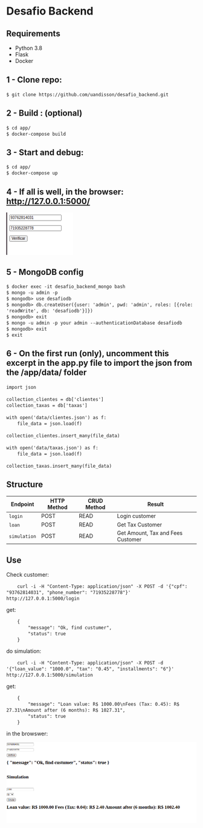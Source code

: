 # Desafio Backend

## Requirements
- Python 3.8
- Flask 
- Docker

## 1 - Clone repo:
    $ git clone https://github.com/uandisson/desafio_backend.git
     
## 2 - Build : (optional) 
    $ cd app/
    $ docker-compose build
     
## 3 - Start and debug:
    $ cd app/
    $ docker-compose up

## 4 - If all is well, in the browser: http://127.0.0.1:5000/

![](imgs/readme_assets/00.png)

## 5 - MongoDB config
    $ docker exec -it desafio_backend_mongo bash
    $ mongo -u admin -p
    $ mongodb> use desafiodb
    $ mongodb> db.createUser({user: 'admin', pwd: 'admin', roles: [{role: 'readWrite', db: 'desafiodb'}]})
    $ mongodb> exit
    $ mongo -u admin -p your admin --authenticationDatabase desafiodb
    $ mongodb> exit
    $ exit

## 6 - On the first run (only), uncomment this excerpt in the app.py file to import the json from the /app/data/ folder

    import json

    collection_clientes = db['clientes']
    collection_taxas = db['taxas']

    with open('data/clientes.json') as f:
        file_data = json.load(f)

    collection_clientes.insert_many(file_data)

    with open('data/taxas.json') as f:
        file_data = json.load(f)

    collection_taxas.insert_many(file_data)


## Structure

Endpoint |HTTP Method | CRUD Method | Result
-- | -- |-- |--
`login` | POST | READ | Login customer
`loan`| POST | READ | Get Tax Customer
`simulation`| POST | READ | Get Amount, Tax and Fees Customer

## Use

Check customer:
```
	curl -i -H "Content-Type: application/json" -X POST -d '{"cpf": "93762814031", "phone_number": "71935228778"}' http://127.0.0.1:5000/login

```
get:
```
    {
        "message": "Ok, find custumer", 
        "status": true
    }

```

do simulation:
```
    curl -i -H "Content-Type: application/json" -X POST -d '{"loan_value": "1000.0", "tax": "0.45", "installments": "6"}' http://127.0.0.1:5000/simulation
```
get:
```
    {
        "message": "Loan value: R$ 1000.00\nFees (Tax: 0.45): R$ 27.31\nAmount after (6 months): R$ 1027.31", 
        "status": true
    }

```

in the browswer:

![](imgs/readme_assets/01.png)

